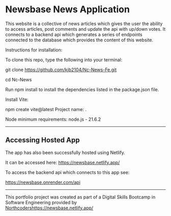 

# Newsbase News Application

This website is a collective of news articles which gives the user the ability to access articles, post comments and update the api with up/down votes. It connects to a backend api which generates a series of endpoints connected to the database which provides the content of this website.

Instructions for installation:

To clone this repo, type the following into your terminal: 

git clone https://github.com/kjb2104/Nc-News-Fe.git

cd Nc-News

Run npm install to install the dependencies listed in the package.json file.

Install Vite:

npm create vite@latest
Project name: .

Node minimum requirements: node.js - 21.6.2 

----------------------------------------------------------------------------------------------------------------------------------

## Accessing Hosted App

The app has also been successfully hosted using Netlify.

It can be accessed here:
https://newsbase.netlify.app/

To access the backend api which connects to this app see:

https://newsbase.onrender.com/api



-----------------------------------------------------------------------------------------------------------------------------------
This portfolio project was created as part of a Digital Skills Bootcamp in Software Engineering provided by [Northcoders](https://northcoders.com/)https://newsbase.netlify.app/
